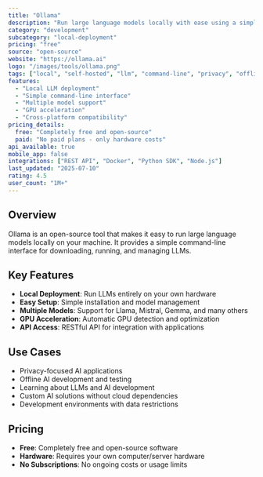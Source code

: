 ```yaml
---
title: "Ollama"
description: "Run large language models locally with ease using a simple command-line tool"
category: "development"
subcategory: "local-deployment"
pricing: "free"
source: "open-source"
website: "https://ollama.ai"
logo: "/images/tools/ollama.png"
tags: ["local", "self-hosted", "llm", "command-line", "privacy", "offline"]
features:
  - "Local LLM deployment"
  - "Simple command-line interface"
  - "Multiple model support"
  - "GPU acceleration"
  - "Cross-platform compatibility"
pricing_details:
  free: "Completely free and open-source"
  paid: "No paid plans - only hardware costs"
api_available: true
mobile_app: false
integrations: ["REST API", "Docker", "Python SDK", "Node.js"]
last_updated: "2025-07-10"
rating: 4.5
user_count: "1M+"
---
```


## Overview

Ollama is an open-source tool that makes it easy to run large language models locally on your machine. It provides a simple command-line interface for downloading, running, and managing LLMs.

## Key Features

- **Local Deployment**: Run LLMs entirely on your own hardware
- **Easy Setup**: Simple installation and model management
- **Multiple Models**: Support for Llama, Mistral, Gemma, and many others
- **GPU Acceleration**: Automatic GPU detection and optimization
- **API Access**: RESTful API for integration with applications

## Use Cases

- Privacy-focused AI applications
- Offline AI development and testing
- Learning about LLMs and AI development
- Custom AI solutions without cloud dependencies
- Development environments with data restrictions

## Pricing

- **Free**: Completely free and open-source software
- **Hardware**: Requires your own computer/server hardware
- **No Subscriptions**: No ongoing costs or usage limits
